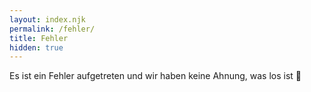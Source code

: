 ```yaml
---
layout: index.njk
permalink: /fehler/
title: Fehler
hidden: true
---
```


Es ist ein Fehler aufgetreten und wir haben keine Ahnung, was los ist&nbsp;🍵